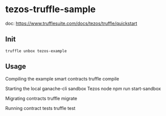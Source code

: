 # tezos-truffle-sample

doc: https://www.trufflesuite.com/docs/tezos/truffle/quickstart

## Init
    truffle unbox tezos-example


## Usage

Compiling the example smart contracts
    truffle compile

Starting the local ganache-cli sandbox Tezos node
    npm run start-sandbox

Migrating contracts
    truffle migrate

Running contract tests
    truffle test